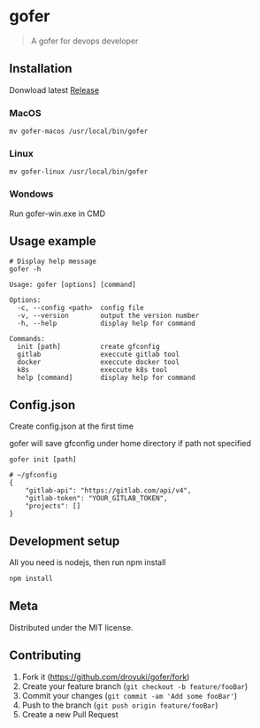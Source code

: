 # gofer
> A gofer for devops developer


## Installation
Donwload latest [Release](https://github.com/droyuki/gofer/releases)

### MacOS
```
mv gofer-macos /usr/local/bin/gofer
```
### Linux
```
mv gofer-linux /usr/local/bin/gofer
```
### Wondows
Run gofer-win.exe in CMD

## Usage example

```
# Display help message
gofer -h

Usage: gofer [options] [command]

Options:
  -c, --config <path>  config file
  -v, --version        output the version number
  -h, --help           display help for command

Commands:
  init [path]          create gfconfig
  gitlab               execcute gitlab tool
  docker               execcute docker tool
  k8s                  execcute k8s tool
  help [command]       display help for command
```

## Config.json

Create config.json at the first time

gofer will save gfconfig under home directory if path not specified

```
gofer init [path]

# ~/gfconfig
{
    "gitlab-api": "https://gitlab.com/api/v4",
    "gitlab-token": "YOUR_GITLAB_TOKEN",
    "projects": []
}
```



## Development setup

All you need is nodejs, then run npm install

```sh
npm install
```

## Meta

Distributed under the MIT license.

## Contributing

1. Fork it (<https://github.com/droyuki/gofer/fork>)
2. Create your feature branch (`git checkout -b feature/fooBar`)
3. Commit your changes (`git commit -am 'Add some fooBar'`)
4. Push to the branch (`git push origin feature/fooBar`)
5. Create a new Pull Request
